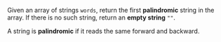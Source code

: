 Given an array of strings `words`, return the first **palindromic** string in the array. If there is no such string, return an **empty string** `""`.

A string is **palindromic** if it reads the same forward and backward.